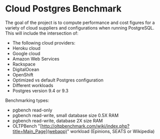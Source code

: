 # Cloud Postgres Benchmark

The goal of the project is to compute performance and cost figures for a
variety of cloud suppliers and configurations when running PostgreSQL.
This will include the intersection of:

 - The following cloud providers: 
  -  Heroku cloud
  -  Google cloud
  -  Amazon Web Services
  -  Rackspace
  -  DigitalOcean
  -  OpenShift
-  Optimized vs default Postgres configuration
-  Different workloads
-  Postgres version 9.4 or 9.3

Benchmarking types:
 - pgbench read-only
 - pgbench read-write, small database size 0.5X RAM
 - pgbench read-write, database 2X size RAM
 - OLTPBench "[http://oltpbenchmark.com/wiki/index.php?title=Main_Page](webapp)" workload (Epinions, SEATS or Wikipedia)
  

    
  
